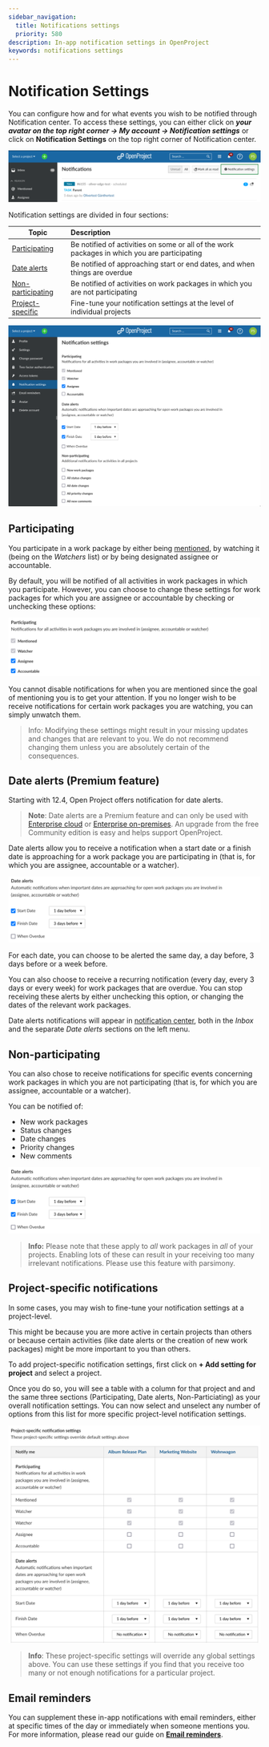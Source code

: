 ```yaml
---
sidebar_navigation:
  title: Notifications settings
  priority: 580
description: In-app notification settings in OpenProject
keywords: notifications settings
---
```

# Notification Settings

You can configure how and for what events you wish to be notified through Notification center. To access these settings, you can either click on **_your avatar on the top right corner → My account → Notification settings_** or click on **Notification Settings** on the top right corner of Notification center.

![A screenshot of Notification center with the Notification settings button highlighted](Notification-settings-12.4-fromNotificationCenter.png)

Notification settings are divided in four sections:

| Topic                                               | Description                                                  |
|-----------------------------------------------------| :----------------------------------------------------------- |
| [Participating](#participating)                     | Be notified of activities on some or all of the work packages in which you are participating |
| [Date alerts](#date-alerts-premium-feature)         | Be notified of approaching start or end dates, and when things are overdue |
| [Non-participating](#non-participating)             | Be notified of activities on work packages in which you are not participating |
| [Project-specific](#project-specific-notifications) | Fine-tune your notification settings at the level of individual projects |


![A screenshot of the notification settings page](Notification-settings-12.4-overall.png)

## Participating

You participate in a work package by either being [mentioned](../../work-packages/edit-work-package/#-notification-mention), by watching it (being on the _Watchers_ list) or by being designated assignee or accountable. 

By default, you will be notified of all activities in work packages in which you participate. However, you can choose to change these settings for work packages for which you are assignee or accountable by checking or unchecking these options:

![A screenshot of options for participating work packages](Notification-settings-12.4-Participating.png)

You cannot disable notifications for when you are mentioned since the goal of mentioning you is to get your attention. If you no longer wish to be receive notifications for certain work packages you are watching, you can simply unwatch them.

> Info: Modifying these settings might result in your missing updates and changes that are relevant to you. We do not recommend changing them unless you are absolutely certain of the consequences.

## Date alerts (Premium feature)

Starting with 12.4, Open Project offers notification for date alerts.

> **Note**: Date alerts are a Premium feature and can only be used with [Enterprise cloud](../../../enterprise-guide/enterprise-cloud-guide/) or [Enterprise on-premises](../../../enterprise-guide/enterprise-on-premises-guide/). An upgrade from the free Community edition is easy and helps support OpenProject.

Date alerts allow you to receive a notification when a start date or a finish date is approaching for a work package you are participating in (that is, for which you are assignee, accountable or a watcher). 

![A screenshot of options for date alerts](Notification-settings-12.4-dateAlerts.png)

For each date, you can choose to be alerted the same day, a day before, 3 days before or a week before.

You can also choose to receive a recurring notification (every day, every 3 days or every week) for work packages that are overdue. You can stop receiving these alerts by either unchecking this option, or changing the dates of the relevant work packages.

Date alerts notifications will appear in [notification center](../#accessing-in-app-notifications), both in the _Inbox_ and the separate _Date alerts_ sections on the left menu.

## Non-participating

You can also chose to receive notifications for specific events concerning work packages in which you are not participating (that is, for which you are assignee, accountable or a watcher). 

You can be notified of:

- New work packages
- Status changes
- Date changes
- Priority changes
- New comments

![A screenshot of options for non-participating work packages](Notification-settings-12.4-dateAlerts.png)

> **Info:** Please note that these apply to _all_ work packages in _all_ of your projects. Enabling lots of these can result in your receiving too many irrelevant notifications. Please use this feature with parsimony. 



## Project-specific notifications

In some cases, you may wish to fine-tune your notification settings at a project-level. 

This might be because you are more active in certain projects than others or because certain activities (like date alerts or the creation of new work packages) might be more important to you than others.

To add project-specific notification settings, first click on **+ Add setting for project** and select a project. 

Once you do so, you will see a table with a column for that project and and the same three sections (Participating, Date alerts, Non-Particiating) as your overall notification settings. You can now select and unselect any number of options from this list for more specific project-level notification settings.

![Text](Notification-settings-12.4-projectSpecific.png)

> **Info**: These project-specific settings will override any global settings above. You can use these settings if you find that you receive too many or not enough notifications for a particular project.

## Email reminders

You can supplement these in-app notifications with email reminders, either at specific times of the day or immediately when someone mentions you. For more information, please read our guide on **[Email reminders](../../../getting-started/my-account#email-reminders)**.
